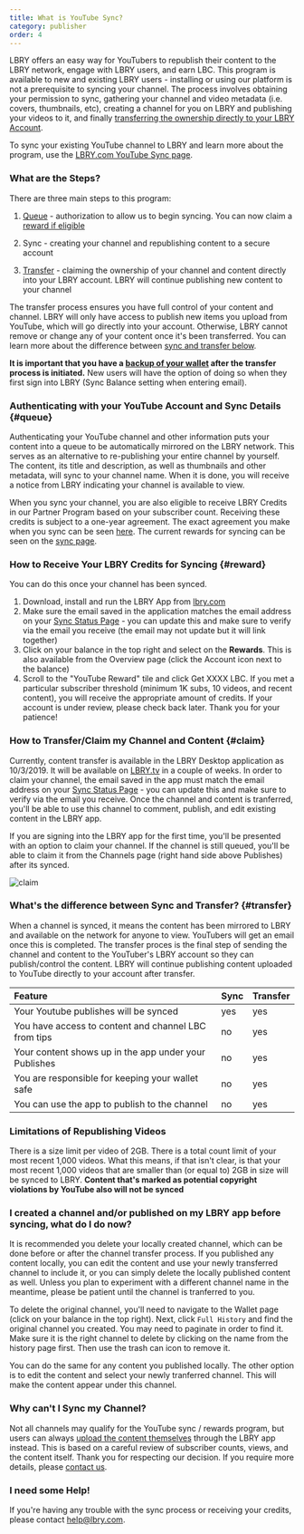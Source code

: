 ```yaml
---
title: What is YouTube Sync?
category: publisher
order: 4
---
```


LBRY offers an easy way for YouTubers to republish their content to the LBRY network, engage with LBRY users, and earn LBC. This program is available to new and existing LBRY users - installing or using our platform is not a prerequisite to syncing your channel. The process involves obtaining your permission to sync, gathering your channel and video metadata (i.e. covers, thumbnails, etc), creating a channel for you on LBRY and publishing your videos to it, and finally [transferring the ownership directly to your LBRY Account](#claim).  

To sync your existing YouTube channel to LBRY and learn more about the program, use the [LBRY.com YouTube Sync page](/youtube).

### What are the Steps?

There are three main steps to this program: 

1) [Queue](#queue) - authorization to allow us to begin syncing. You can now claim a [reward if eligible](#reward)

2) Sync - creating your channel and republishing content to a secure account

3) [Transfer](#claim) - claiming the ownership of your channel and content directly into your LBRY account. LBRY will continue publishing new content to your channel

The transfer process ensures you have full control of your content and channel. LBRY will only have access to publish new items you upload from YouTube, which will go directly into your account. Otherwise, LBRY cannot remove or change any of your content once it's been transferred. You can learn more about the difference between [sync and transfer below](#transfer).

**It is important that you have a [backup of your wallet](faq/how-to-backup-wallet) after the transfer process is initiated.** New users will have the option of doing so when they first sign into LBRY (Sync Balance setting when entering email). 

### Authenticating with your YouTube Account and Sync Details {#queue}
Authenticating your YouTube channel and other information puts your content into a queue to be automatically mirrored on the LBRY network. This serves as an alternative to re-publishing your entire channel by yourself. The content, its title and description, as well as thumbnails and other metadata, will sync to your channel name. When it is done, you will receive a notice from LBRY indicating your channel is available to view.

When you sync your channel, you are also eligible to receive LBRY Credits in our Partner Program based on your subscriber count. Receiving these credits is subject to a one-year agreement. The exact agreement you make when you sync can be seen [here](/faq/youtube-terms). The current rewards for syncing can be seen on the [sync page](/youtube).

### How to Receive Your LBRY Credits for Syncing {#reward}

You can do this once your channel has been synced.

1) Download, install and run the LBRY App from [lbry.com](https://lbry.com/get)
2) Make sure the email saved in the application matches the email address on your [Sync Status Page](/youtube/status) - you can update this and make sure to verify via the email you receive (the email may not update but it will link together)
3) Click on your balance in the top right and select on the **Rewards**. This is also available from the Overview page (click the Account icon next to the balance)
4) Scroll to the "YouTube Reward" tile and click Get XXXX LBC. If you met a particular subscriber threshold (minimum 1K subs, 10 videos, and recent content), you will receive the appropriate amount of credits. If your account is under review, please check back later. Thank you for your patience! 

### How to Transfer/Claim my Channel and Content {#claim}

Currently, content transfer is available in the LBRY Desktop application as 10/3/2019. It will be available on [LBRY.tv](https://beta.lbry.tv) in a couple of weeks. In order to claim your channel, the email saved in the app must match the email address on your [Sync Status Page](/youtube/status) - you can update this and make sure to verify via the email you receive. Once the channel and content is tranferred, you'll be able to use this channel to comment, publish, and edit existing content in the LBRY app. 

If you are signing into the LBRY app for the first time, you'll be presented with an option to claim your channel. If the channel is still queued, you'll be able to claim it from the Channels page (right hand side above Publishes) after its synced. 

![claim](https://spee.ch/8/sync-faq-1.png)

### What's the difference between Sync and Transfer? {#transfer}

When a channel is synced, it means the content has been mirrored to LBRY and available on the network for anyone to view. YouTubers will get an email once this is completed. The transfer proces is the final step of sending the channel and content to the YouTuber's LBRY account so they can publish/control the content. LBRY will continue publishing content uploaded to YouTube directly to your account after transfer. 

Feature | Sync | Transfer |
:------------ | :-------------| :-------------|
Your Youtube publishes will be synced | yes |  yes |
You have access to content and channel LBC from tips | no |  yes |
Your content shows up in the app under your Publishes | no |  yes |
You are responsible for keeping your wallet safe | no |  yes |
You can use the app to publish to the channel | no |  yes |

### Limitations of Republishing Videos

There is a size limit per video of 2GB. There is a total count limit of your most recent 1,000 videos. What this means, if that isn't clear, is that your most recent 1,000 videos that are smaller than (or equal to) 2GB in size will be synced to LBRY. **Content that's marked as potential copyright violations by YouTube also will not be synced**

### I created a channel and/or published on my LBRY app before syncing, what do I do now?

It is recommended you delete your locally created channel, which can be done before or after the channel transfer process. If you published any content locally, you can edit the content and use your newly transferred channel to include it, or you can simply delete the locally published content as well. Unless you plan to experiment with a different channel name in the meantime, please be patient until the channel is tranferred to you.

To delete the original channel, you'll need to navigate to the Wallet page (click on your balance in the top right). Next, click `Full History` and find the original channel you created. You may need to paginate in order to find it. Make sure it is the right channel to delete by clicking on the name from the history page first. Then use the trash can icon to remove it. 

You can do the same for any content you published locally. The other option is to edit the content and select your newly tranferred channel. This will make the content appear under this channel. 


### Why can't I Sync my Channel?

Not all channels may qualify for the YouTube sync / rewards program, but users can always [upload the content themselves](https://lbry.com/faq/how-to-publish) through the LBRY app instead. This is based on a careful review of subscriber counts, views, and the content itself. Thank you for respecting our decision. If you require more details, please [contact us](mailto:hello@lbry.com).

### I need some Help!

If you're having any trouble with the sync process or receiving your credits, please contact [help@lbry.com](mailto:help@lbry.com).
